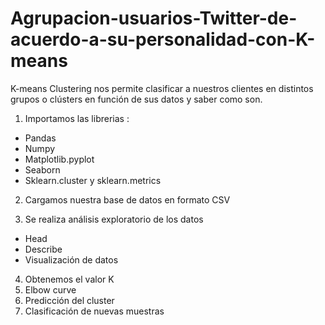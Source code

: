 # Agrupacion-usuarios-Twitter-de-acuerdo-a-su-personalidad-con-K-means


K-means Clustering nos permite clasificar a nuestros clientes en distintos grupos o clústers en función de sus datos y saber como son.

1. Importamos las librerias :
- Pandas
- Numpy
- Matplotlib.pyplot
- Seaborn 
- Sklearn.cluster y sklearn.metrics

2. Cargamos nuestra base de datos en formato CSV

3. Se realiza análisis exploratorio de los datos
- Head
- Describe
- Visualización de datos 

4. Obtenemos el valor K 
5. Elbow curve 
6. Predicción del cluster 
7. Clasificación de nuevas muestras 
